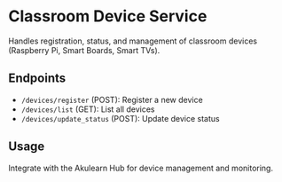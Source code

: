 # Classroom Device Service

Handles registration, status, and management of classroom devices (Raspberry Pi, Smart Boards, Smart TVs).

## Endpoints
- `/devices/register` (POST): Register a new device
- `/devices/list` (GET): List all devices
- `/devices/update_status` (POST): Update device status

## Usage
Integrate with the Akulearn Hub for device management and monitoring.